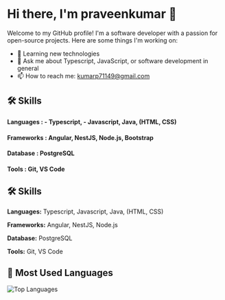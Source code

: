 # Hi there, I'm praveenkumar 👋
Welcome to my GitHub profile! I'm a software developer with a passion for open-source projects. Here are some things I'm working on:
- 🌱 Learning new technologies
- 💬 Ask me about Typescript, JavaScript, or software development in general
- 📫 How to reach me: [kumarp71149@gmail.com](mailto:kumarp71149@gmail.com)
## 🛠 Skills
#### Languages : - Typescript, - Javascript, Java, (HTML, CSS)

#### Frameworks : Angular, NestJS, Node.js, Bootstrap

#### Database :  PostgreSQL

#### Tools : Git, VS Code

## 🛠 Skills

**Languages:** Typescript, Javascript, Java, (HTML, CSS)

**Frameworks:** Angular, NestJS, Node.js

**Database:** PostgreSQL

**Tools:** Git, VS Code


 ## 🌟 Most Used Languages
   ![Top Languages](https://github-readme-stats.vercel.app/api/top-langs/?username=praveenk545&layout=compact&theme=radical)
